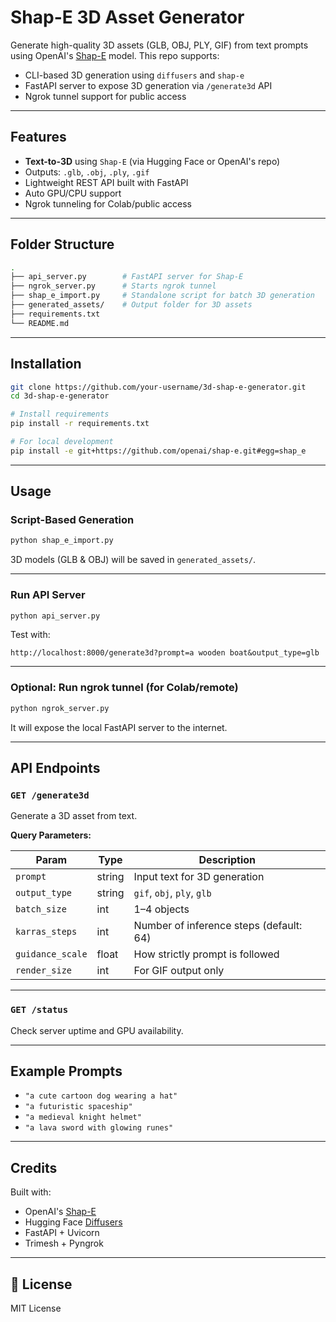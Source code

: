 #  Shap-E 3D Asset Generator

Generate high-quality 3D assets (GLB, OBJ, PLY, GIF) from text prompts using OpenAI's [Shap-E](https://github.com/openai/shap-e) model. This repo supports:

- CLI-based 3D generation using `diffusers` and `shap-e`
- FastAPI server to expose 3D generation via `/generate3d` API
- Ngrok tunnel support for public access

---

##  Features

- **Text-to-3D** using `Shap-E` (via Hugging Face or OpenAI's repo)
- Outputs: `.glb`, `.obj`, `.ply`, `.gif`
- Lightweight REST API built with FastAPI
- Auto GPU/CPU support
- Ngrok tunneling for Colab/public access

---

##  Folder Structure

```bash
.
├── api_server.py        # FastAPI server for Shap-E
├── ngrok_server.py      # Starts ngrok tunnel
├── shap_e_import.py     # Standalone script for batch 3D generation
├── generated_assets/    # Output folder for 3D assets
├── requirements.txt
└── README.md
```

---

##  Installation

```bash
git clone https://github.com/your-username/3d-shap-e-generator.git
cd 3d-shap-e-generator

# Install requirements
pip install -r requirements.txt

# For local development
pip install -e git+https://github.com/openai/shap-e.git#egg=shap_e
```

---

##  Usage

###  Script-Based Generation

```bash
python shap_e_import.py
```

3D models (GLB & OBJ) will be saved in `generated_assets/`.

---

###  Run API Server

```bash
python api_server.py
```

Test with:
```
http://localhost:8000/generate3d?prompt=a wooden boat&output_type=glb
```

---

###  Optional: Run ngrok tunnel (for Colab/remote)

```bash
python ngrok_server.py
```

It will expose the local FastAPI server to the internet.

---

##  API Endpoints

### `GET /generate3d`

Generate a 3D asset from text.

**Query Parameters:**

| Param         | Type   | Description                              |
|---------------|--------|------------------------------------------|
| `prompt`      | string | Input text for 3D generation             |
| `output_type` | string | `gif`, `obj`, `ply`, `glb`               |
| `batch_size`  | int    | 1–4 objects                              |
| `karras_steps`| int    | Number of inference steps (default: 64)  |
| `guidance_scale` | float | How strictly prompt is followed        |
| `render_size` | int    | For GIF output only                      |

---

### `GET /status`

Check server uptime and GPU availability.

---

##  Example Prompts

- `"a cute cartoon dog wearing a hat"`
- `"a futuristic spaceship"`
- `"a medieval knight helmet"`
- `"a lava sword with glowing runes"`

---

##  Credits

Built with:
- OpenAI's [Shap-E](https://github.com/openai/shap-e)
- Hugging Face [Diffusers](https://huggingface.co/docs/diffusers/index)
- FastAPI + Uvicorn
- Trimesh + Pyngrok

---

## 📜 License

MIT License



